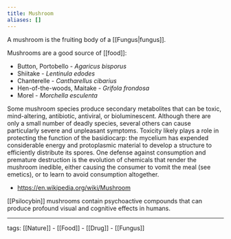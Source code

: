 ```yaml
---
title: Mushroom
aliases: []
---
```


A mushroom is the fruiting body of a [[Fungus|fungus]].  

Mushrooms are a good source of [[food]]:  
- Button, Portobello - *Agaricus bisporus*
- Shiitake - *Lentinula edodes*
- Chanterelle - *Cantharellus cibarius*
- Hen-of-the-woods, Maitake - *Grifola frondosa*
- Morel - *Morchella esculenta*  

Some mushroom species produce secondary metabolites that can be toxic, mind-altering, antibiotic, antiviral, or bioluminescent. Although there are only a small number of deadly species, several others can cause particularly severe and unpleasant symptoms. Toxicity likely plays a role in protecting the function of the basidiocarp: the mycelium has expended considerable energy and protoplasmic material to develop a structure to efficiently distribute its spores. One defense against consumption and premature destruction is the evolution of chemicals that render the mushroom inedible, either causing the consumer to vomit the meal (see emetics), or to learn to avoid consumption altogether.  

- https://en.wikipedia.org/wiki/Mushroom

[[Psilocybin]] mushrooms contain psychoactive compounds that can produce profound visual and cognitive effects in humans.

---

tags: [[Nature]] - [[Food]] - [[Drug]] - [[Fungus]]